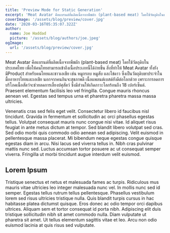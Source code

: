 ```yaml
---
title: 'Preview Mode for Static Generation'
excerpt: 'Meat Avatar คือแบรนด์ที่ผลิตเนื้อจากพืชผัก (plant-based meat) โดยใช้วัตถุดิบในประเทศไทย เพื่อให้คนไทยสามารถเข้าถึงเนื้อประเภทนี้ได้ง่ายขึ้น สิ่งที่ทำให้ Meat Avatar ทั้งยังมีProduct สำหรับคนไทยและชาวเอเชีย เช่น หมูกรอบ หมูสับ และไข่ดาว ซึ่งเป็นวัตถุดิบขาประจำในมื้ออาหารไทยและเอเชีย นอกจากคนกินจะสุขภาพดี เนื้อแพลนต์เบสด์ยังดีต่อโลกด้วย เพราะการลดการบริโภคเนื้อสัตว์จะช่วยลดการเลี้ยงปศุสัตว์ ซึ่งมีส่วนให้เกิดภาวะโลกร้อนถึง 18 เปอร์เซ็นต์'
coverImage: '/assets/blog/preview/cover.jpg'
date: '2020-03-16T05:35:07.322Z'
author:
  name: Joe Haddad
  picture: '/assets/blog/authors/joe.jpeg'
ogImage:
  url: '/assets/blog/preview/cover.jpg'
---
```


Meat Avatar คือแบรนด์ที่ผลิตเนื้อจากพืชผัก (plant-based meat) โดยใช้วัตถุดิบในประเทศไทย เพื่อให้คนไทยสามารถเข้าถึงเนื้อประเภทนี้ได้ง่ายขึ้น สิ่งที่ทำให้ Meat Avatar ทั้งยังมีProduct สำหรับคนไทยและชาวเอเชีย เช่น หมูกรอบ หมูสับ และไข่ดาว ซึ่งเป็นวัตถุดิบขาประจำในมื้ออาหารไทยและเอเชีย นอกจากคนกินจะสุขภาพดี เนื้อแพลนต์เบสด์ยังดีต่อโลกด้วย เพราะการลดการบริโภคเนื้อสัตว์จะช่วยลดการเลี้ยงปศุสัตว์ ซึ่งมีส่วนให้เกิดภาวะโลกร้อนถึง 18 เปอร์เซ็นต์. Praesent elementum facilisis leo vel fringilla. Congue mauris rhoncus aenean vel. Egestas sed tempus urna et pharetra pharetra massa massa ultricies.

Venenatis cras sed felis eget velit. Consectetur libero id faucibus nisl tincidunt. Gravida in fermentum et sollicitudin ac orci phasellus egestas tellus. Volutpat consequat mauris nunc congue nisi vitae. Id aliquet risus feugiat in ante metus dictum at tempor. Sed blandit libero volutpat sed cras. Sed odio morbi quis commodo odio aenean sed adipiscing. Velit euismod in pellentesque massa placerat. Mi bibendum neque egestas congue quisque egestas diam in arcu. Nisi lacus sed viverra tellus in. Nibh cras pulvinar mattis nunc sed. Luctus accumsan tortor posuere ac ut consequat semper viverra. Fringilla ut morbi tincidunt augue interdum velit euismod.

## Lorem Ipsum

Tristique senectus et netus et malesuada fames ac turpis. Ridiculous mus mauris vitae ultricies leo integer malesuada nunc vel. In mollis nunc sed id semper. Egestas tellus rutrum tellus pellentesque. Phasellus vestibulum lorem sed risus ultricies tristique nulla. Quis blandit turpis cursus in hac habitasse platea dictumst quisque. Eros donec ac odio tempor orci dapibus ultrices. Aliquam sem et tortor consequat id porta nibh. Adipiscing elit duis tristique sollicitudin nibh sit amet commodo nulla. Diam vulputate ut pharetra sit amet. Ut tellus elementum sagittis vitae et leo. Arcu non odio euismod lacinia at quis risus sed vulputate.
